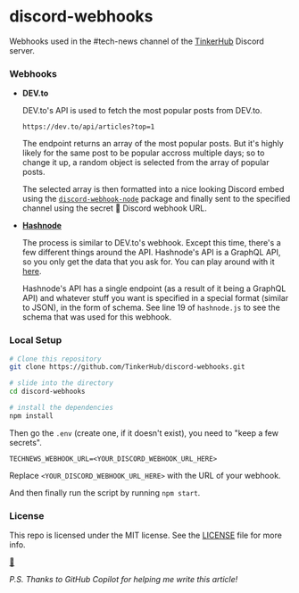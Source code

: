 # discord-webhooks

Webhooks used in the #tech-news channel of the [TinkerHub](https://tinkerhub.org) Discord server.

### Webhooks

- **DEV.to**

    DEV.to's API is used to fetch the most popular posts from DEV.to.

    ```
    https://dev.to/api/articles?top=1
    ```

    The endpoint returns an array of the most popular posts. But it's highly likely for the same post to be popular accross multiple days; so to change it up, a random object is selected from the array of popular posts.

    The selected array is then formatted into a nice looking Discord embed using the [`discord-webhook-node`](https://npmjs.org/package/discord-webhook-node) package and finally sent to the specified channel using the secret 👀 Discord webhook URL.

- [**Hashnode**](https://hashnode.com)

    The process is similar to DEV.to's webhook. Except this time, there's a few different things around the API. Hashnode's API is a GraphQL API, so you only get the data that you ask for. You can play around with it [here](https://api.hashnode.com).

    Hashnode's API has a single endpoint (as a result of it being a GraphQL API) and whatever stuff you want is specified in a special format (similar to JSON), in the form of schema. See line 19 of `hashnode.js` to see the schema that was used for this webhook. 

### Local Setup

```bash
# Clone this repository
git clone https://github.com/TinkerHub/discord-webhooks.git

# slide into the directory
cd discord-webhooks

# install the dependencies
npm install
```

Then go the `.env` (create one, if it doesn't exist), you need to "keep a few secrets".

```env
TECHNEWS_WEBHOOK_URL=<YOUR_DISCORD_WEBHOOK_URL_HERE>
```

Replace `<YOUR_DISCORD_WEBHOOK_URL_HERE>` with the URL of your webhook.

And then finally run the script by running `npm start`.

### License

This repo is licensed under the MIT license. See the [LICENSE](LICENSE.md) file for more info.

[🍩](https://khaleelgibran.com)



*P.S. Thanks to GitHub Copilot for helping me write this article!*